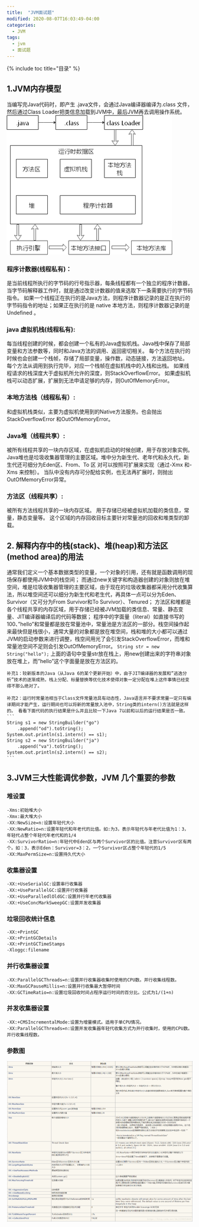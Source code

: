 ```yaml
---
title:  "JVM面试题"
modified: 2020-08-07T16:03:49-04:00
categories: 
  - JVM
tags:
  - jvm
  - 面试题
---
```

{% include toc title="目录" %}

## 1.JVM内存模型
 当编写完Java代码时，即产生 .java文件，会通过Java编译器编译为.class 文件，然后通过Class Loader把类信息加载到JVM中，最后JVM再去调用操作系统。
 ![jvm内存模型](/assets/images/20200716202541092_30966.jpg)

### 程序计数器(线程私有)：
   是当前线程所执行的字节码的行号指示器，每条线程都有一个独立的程序计数器，当字节码解释器工作时，就是通过改变计数器的值来选取下一条需要执行的字节码指令。
   如果一个线程正在执行的是Java方法，则程序计数器记录的是正在执行的字节码指令的地址；如果正在执行的是 native 本地方法，则程序计数器记录的是 Undefined 。

### java 虚拟机栈(线程私有):
   每当线程创建的时候，都会创建一个私有的Java虚拟机栈。Java栈中保存了局部变量和方法参数等，同时和Java方法的调用、返回密切相关。
   每个方法在执行的时候也会创建一个栈帧，存储了局部变量，操作数，动态链接，方法返回地址。
   每个方法从调用到执行完毕，对应一个栈帧在虚拟机栈中的入栈和出栈。
   如果线程请求的栈深度大于虚拟机所允许的深度，则StackOverflowError。
   如果虚拟机栈可以动态扩展，扩展到无法申请足够的内存，则OutOfMemoryError。

### 本地方法栈（线程私有）:
   和虚拟机栈类似，主要为虚拟机使用到的Native方法服务。也会抛出StackOverflowError 和OutOfMemoryError。
  
### Java堆（线程共享）:
   被所有线程共享的一块内存区域，在虚拟机启动的时候创建，用于存放对象实例。
   Java堆也是垃圾收集器管理的主要区域。堆中分为新生代、老年代和永久代，新生代还可细分为Eden区、From、To 区
   对可以按照可扩展来实现（通过-Xmx 和-Xms 来控制）。
   当队中没有内存可分配给实例，也无法再扩展时，则抛出OutOfMemoryError异常。

### 方法区（线程共享）:
被所有方法线程共享的一块内存区域。
用于存储已经被虚拟机加载的类信息，常量，静态变量等。
这个区域的内存回收目标主要针对常量池的回收和堆类型的卸载。

## 2. 解释内存中的栈(stack)、堆(heap)和方法区(method area)的用法
   通常我们定义一个基本数据类型的变量，一个对象的引用，还有就是函数调用的现场保存都使用JVM中的栈空间；
   而通过new关键字和构造器创建的对象则放在堆空间，堆是垃圾收集器管理的主要区域，由于现在的垃圾收集器都采用分代收集算法，所以堆空间还可以细分为新生代和老生代，再具体一点可以分为Eden、Survivor（又可分为From Survivor和To Survivor）、Tenured；
   方法区和堆都是各个线程共享的内存区域，用于存储已经被JVM加载的类信息、常量、静态变量、JIT编译器编译后的代码等数据；
   程序中的字面量（literal）如直接书写的100、”hello”和常量都是放在常量池中，常量池是方法区的一部分。栈空间操作起来最快但是栈很小，通常大量的对象都是放在堆空间，栈和堆的大小都可以通过JVM的启动参数来进行调整，栈空间用光了会引发StackOverflowError，而堆和常量池空间不足则会引发OutOfMemoryError。
    ```
    String str = new String("hello");
    ```
    上面的语句中变量str放在栈上，用new创建出来的字符串对象放在堆上，而”hello”这个字面量是放在方法区的。

    补充1：较新版本的Java（从Java 6的某个更新开始）中，由于JIT编译器的发展和”逃逸分析”技术的逐渐成熟，栈上分配、标量替换等优化技术使得对象一定分配在堆上这件事情已经变得不那么绝对了。

    补充2：运行时常量池相当于Class文件常量池具有动态性，Java语言并不要求常量一定只有编译期间才能产生，运行期间也可以将新的常量放入池中，String类的intern()方法就是这样的。 看看下面代码的执行结果是什么并且比较一下Java 7以前和以后的运行结果是否一致。
    ```
    String s1 = new StringBuilder("go")
        .append("od").toString();
    System.out.println(s1.intern() == s1);
    String s2 = new StringBuilder("ja")
        .append("va").toString();
    System.out.println(s2.intern() == s2);
    ```

## 3.JVM三大性能调优参数，JVM 几个重要的参数
### 堆设置
    -Xms:初始堆大小
    -Xmx:最大堆大小
    -XX:NewSize=n:设置年轻代大小
    -XX:NewRatio=n:设置年轻代和年老代的比值。如:为3，表示年轻代与年老代比值为1：3，年轻代占整个年轻代年老代和的1/4
    -XX:SurvivorRatio=n:年轻代中Eden区与两个Survivor区的比值。注意Survivor区有两个。如：3，表示Eden：Survivor=3：2，一个Survivor区占整个年轻代的1/5
    -XX:MaxPermSize=n:设置持久代大小
 
### 收集器设置
    -XX:+UseSerialGC:设置串行收集器
    -XX:+UseParallelGC:设置并行收集器
    -XX:+UseParalledlOldGC:设置并行年老代收集器
    -XX:+UseConcMarkSweepGC:设置并发收集器
    
### 垃圾回收统计信息
    -XX:+PrintGC
    -XX:+PrintGCDetails
    -XX:+PrintGCTimeStamps
    -Xloggc:filename

### 并行收集器设置
    -XX:ParallelGCThreads=n:设置并行收集器收集时使用的CPU数。并行收集线程数。
    -XX:MaxGCPauseMillis=n:设置并行收集最大暂停时间
    -XX:GCTimeRatio=n:设置垃圾回收时间占程序运行时间的百分比。公式为1/(1+n)
    
### 并发收集器设置
    -XX:+CMSIncrementalMode:设置为增量模式。适用于单CPU情况。
    -XX:ParallelGCThreads=n:设置并发收集器年轻代收集方式为并行收集时，使用的CPU数。并行收集线程数。
    
###  参数图
![](/assets/images/20200204204442313_496.png)




